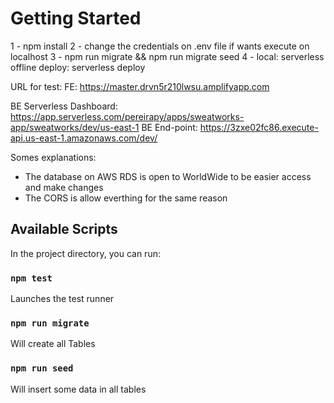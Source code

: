 # Getting Started 

1 - npm install
2 - change the credentials on .env file if wants execute on localhost
3 - npm run migrate && npm run migrate seed
4 -
  local: serverless offline
  deploy: serverless deploy

URL for test:
FE: https://master.drvn5r210lwsu.amplifyapp.com

BE Serverless Dashboard: https://app.serverless.com/pereirapy/apps/sweatworks-app/sweatworks/dev/us-east-1
BE End-point: https://3zxe02fc86.execute-api.us-east-1.amazonaws.com/dev/  

Somes explanations:
- The database on AWS RDS is open to WorldWide to be easier access and make changes
- The CORS is allow everthing for the same reason

## Available Scripts

In the project directory, you can run:

### `npm test`

Launches the test runner

### `npm run migrate`

Will create all Tables

### `npm run seed`

Will insert some data in all tables

